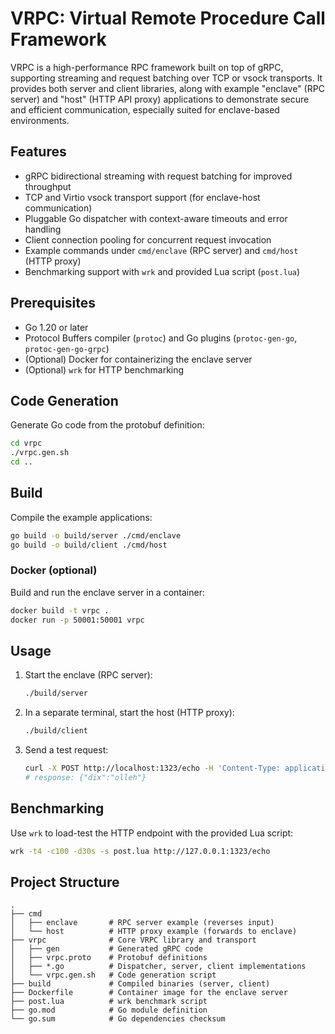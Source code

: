 # VRPC: Virtual Remote Procedure Call Framework

VRPC is a high-performance RPC framework built on top of gRPC, 
supporting streaming and request batching over TCP or vsock transports. 
It provides both server and client libraries, along with example "enclave" (RPC server) and "host" (HTTP API proxy) applications 
to demonstrate secure and efficient communication, especially suited for enclave-based environments.

## Features
  - gRPC bidirectional streaming with request batching for improved throughput
  - TCP and Virtio vsock transport support (for enclave-host communication)
  - Pluggable Go dispatcher with context-aware timeouts and error handling
  - Client connection pooling for concurrent request invocation
  - Example commands under `cmd/enclave` (RPC server) and `cmd/host` (HTTP proxy)
  - Benchmarking support with `wrk` and provided Lua script (`post.lua`)

## Prerequisites
  - Go 1.20 or later
  - Protocol Buffers compiler (`protoc`) and Go plugins (`protoc-gen-go`, `protoc-gen-go-grpc`)
  - (Optional) Docker for containerizing the enclave server
  - (Optional) `wrk` for HTTP benchmarking

## Code Generation
Generate Go code from the protobuf definition:
```bash
cd vrpc
./vrpc.gen.sh
cd ..
```

## Build
Compile the example applications:
```bash
go build -o build/server ./cmd/enclave
go build -o build/client ./cmd/host
```

### Docker (optional)
Build and run the enclave server in a container:
```bash
docker build -t vrpc .
docker run -p 50001:50001 vrpc
```

## Usage
1. Start the enclave (RPC server):
   ```bash
   ./build/server
   ```
2. In a separate terminal, start the host (HTTP proxy):
   ```bash
   ./build/client
   ```
3. Send a test request:
   ```bash
   curl -X POST http://localhost:1323/echo -H 'Content-Type: application/json' -d '{"xid":"hello"}'
   # response: {"dix":"olleh"}
   ```

## Benchmarking
Use `wrk` to load-test the HTTP endpoint with the provided Lua script:
```bash
wrk -t4 -c100 -d30s -s post.lua http://127.0.0.1:1323/echo
```

## Project Structure
```
. 
├── cmd
│   ├── enclave       # RPC server example (reverses input)
│   └── host          # HTTP proxy example (forwards to enclave)
├── vrpc              # Core VRPC library and transport
│   ├── gen           # Generated gRPC code
│   ├── vrpc.proto    # Protobuf definitions
│   ├── *.go          # Dispatcher, server, client implementations
│   └── vrpc.gen.sh   # Code generation script
├── build             # Compiled binaries (server, client)
├── Dockerfile        # Container image for the enclave server
├── post.lua          # wrk benchmark script
├── go.mod            # Go module definition
└── go.sum            # Go dependencies checksum
```
